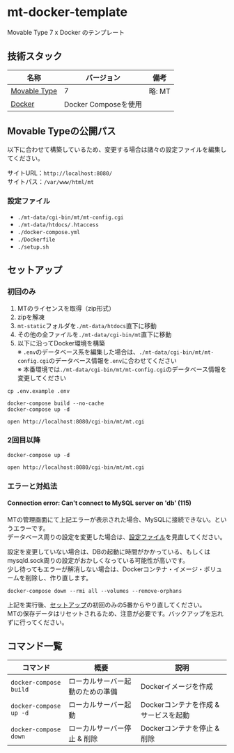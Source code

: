 # mt-docker-template
Movable Type 7 x Docker のテンプレート

## 技術スタック
| 名称 | バージョン | 備考 |
| ---- | ---------- | ---- |
| [Movable Type](https://www.movabletype.jp/) | 7 | 略: MT|
| [Docker](https://www.docker.com/) | Docker Composeを使用 |

## Movable Typeの公開パス
以下に合わせて構築しているため、変更する場合は諸々の設定ファイルを編集してください。  

サイトURL：`http://localhost:8080/`  
サイトパス：`/var/www/html/mt`

### 設定ファイル
- `./mt-data/cgi-bin/mt/mt-config.cgi`
- `./mt-data/htdocs/.htaccess`
- `./docker-compose.yml`
- `./Dockerfile`
- `./setup.sh`

## セットアップ
### 初回のみ
1. MTのライセンスを取得（zip形式）
2. zipを解凍
3. `mt-static`フォルダを`./mt-data/htdocs`直下に移動
4. その他の全ファイルを`./mt-data/cgi-bin/mt`直下に移動
5. 以下に沿ってDocker環境を構築  
※ `.env`のデータベース系を編集した場合は、`./mt-data/cgi-bin/mt/mt-config.cgi`のデータベース情報を`.env`に合わせてください  
※ 本番環境では`./mt-data/cgi-bin/mt/mt-config.cgi`のデータベース情報を変更してください
```
cp .env.example .env

docker-compose build --no-cache
docker-compose up -d

open http://localhost:8080/cgi-bin/mt/mt.cgi
```

### 2回目以降
```
docker-compose up -d

open http://localhost:8080/cgi-bin/mt/mt.cgi
```

### エラーと対処法
#### Connection error: Can't connect to MySQL server on 'db' (115)
MTの管理画面にて上記エラーが表示された場合、MySQLに接続できない。というエラーです。  
データベース周りの設定を変更した場合は、[設定ファイル](#設定ファイル)を見直してください。  

設定を変更していない場合は、DBの起動に時間がかかっている、もしくはmysqld.sock周りの設定がおかしくなっている可能性が高いです。  
少し待ってもエラーが解消しない場合は、Dockerコンテナ・イメージ・ボリュームを削除し、作り直します。  
```
docker-compose down --rmi all --volumes --remove-orphans
```

上記を実行後、[セットアップ](#セットアップ)の初回のみの5番からやり直してください。  
MTの保存データはリセットされるため、注意が必要です。バックアップを忘れずに行ってください。

## コマンド一覧
| コマンド| 概要 | 説明 |
| ------- | ---- | ---- |
| `docker-compose build` | ローカルサーバー起動のための準備 | Dockerイメージを作成 |
| `docker-compose up -d` | ローカルサーバー起動 | Dockerコンテナを作成 & サービスを起動 |
| `docker-compose down` | ローカルサーバー停止 & 削除 | Dockerコンテナを停止 & 削除 |
